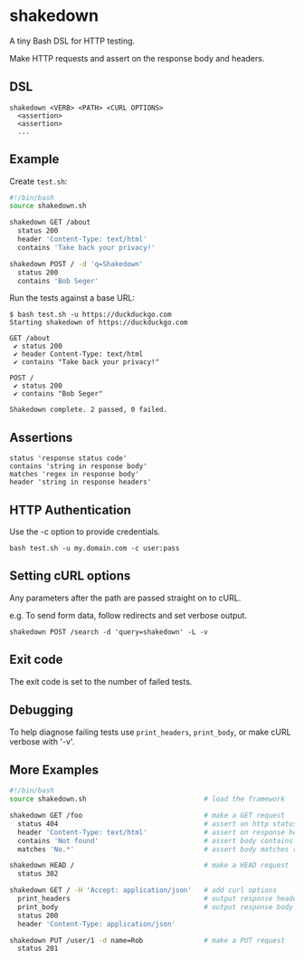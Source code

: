 # shakedown

A tiny Bash DSL for HTTP testing.

Make HTTP requests and assert on the response body and headers.


## DSL
```
shakedown <VERB> <PATH> <CURL OPTIONS>
  <assertion>
  <assertion>
  ...
```

## Example

Create `test.sh`:
```bash
#!/bin/bash
source shakedown.sh

shakedown GET /about
  status 200
  header 'Content-Type: text/html'
  contains 'Take back your privacy!'

shakedown POST / -d 'q=Shakedown'
  status 200
  contains 'Bob Seger'
```

Run the tests against a base URL:
```
$ bash test.sh -u https://duckduckgo.com
Starting shakedown of https://duckduckgo.com

GET /about
 ✔ status 200
 ✔ header Content-Type: text/html
 ✔ contains "Take back your privacy!"

POST /
 ✔ status 200
 ✔ contains "Bob Seger"

Shakedown complete. 2 passed, 0 failed.
```

## Assertions

```
status 'response status code'
contains 'string in response body'
matches 'regex in response body'
header 'string in response headers'
```


## HTTP Authentication

Use the -c option to provide credentials.

```bash test.sh -u my.domain.com -c user:pass```


## Setting cURL options

Any parameters after the path are passed straight on to cURL.

e.g. To send form data, follow redirects and set verbose output.

```shakedown POST /search -d 'query=shakedown' -L -v```


## Exit code

The exit code is set to the number of failed tests.


## Debugging

To help diagnose failing tests use ```print_headers```, ```print_body```, or make cURL verbose with '-v'.

## More Examples

```bash
#!/bin/bash
source shakedown.sh                             # load the framework

shakedown GET /foo                              # make a GET request
  status 404                                    # assert on http status code
  header 'Content-Type: text/html'              # assert on response header
  contains 'Not found'                          # assert body contains string
  matches 'No.*'                                # assert body matches regex

shakedown HEAD /                                # make a HEAD request
  status 302

shakedown GET / -H 'Accept: application/json'   # add curl options
  print_headers                                 # output response headers for debugging
  print_body                                    # output response body for debugging
  status 200
  header 'Content-Type: application/json'

shakedown PUT /user/1 -d name=Rob               # make a PUT request
  status 201
```
